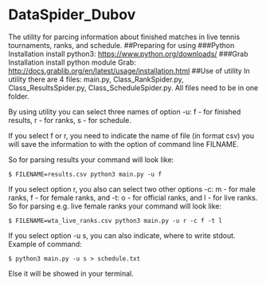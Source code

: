 # DataSpider_Dubov
The utility for parcing information about finished matches in live tennis tournaments, ranks, and schedule. 
##Preparing for using
###Python Installation
install python3: https://www.python.org/downloads/
###Grab Installation
install python module Grab: http://docs.grablib.org/en/latest/usage/installation.html
##Use of utility
In utility there are 4 files: main.py, Class_RankSpider.py, Class_ResultsSpider.py, Class_ScheduleSpider.py. All files need to be in one folder.

By using utility you can select three names of option -u: f - for finished results, r - for ranks, s - for schedule.

If you select f or r, you need to indicate the name of file (in format csv) you will save the information to with the option of command line FILNAME.

So for parsing results your command will look like:

```
$ FILENAME=results.csv python3 main.py -u f
```

If you select option r, you also can select two other options -c: m - for male ranks, f - for female ranks, and -t: o - for official ranks, and l - for live ranks.
So for parsing e.g. live female ranks your command will look like:

```
$ FILENAME=wta_live_ranks.csv python3 main.py -u r -c f -t l
```

If you select option -u s, you can also indicate, where to write stdout. Example of command:

```
$ python3 main.py -u s > schedule.txt
```

Else it will be showed in your terminal.
